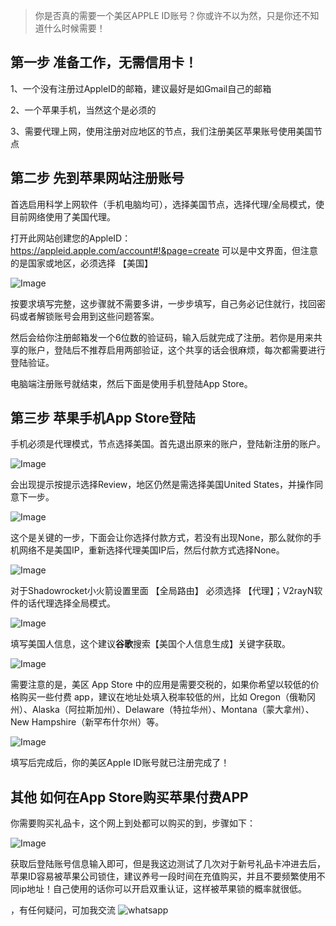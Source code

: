 > 你是否真的需要一个美区APPLE ID账号？你或许不以为然，只是你还不知道什么时候需要！

## 第一步 准备工作，无需信用卡！
1、一个没有注册过AppleID的邮箱，建议最好是如Gmail自己的邮箱

2、一个苹果手机，当然这个是必须的

3、需要代理上网，使用注册对应地区的节点，我们注册美区苹果账号使用美国节点

## 第二步 先到苹果网站注册账号
首选启用科学上网软件（手机电脑均可），选择美国节点，选择代理/全局模式，使目前网络使用了美国代理。

打开此网站创建您的AppleID：<a href="https://appleid.apple.com/account#!&page=create" target="_blank">https://appleid.apple.com/account#!&page=create</a>
可以是中文界面，但注意的是国家或地区，必须选择 【美国】

 
![Image](https://github.com/user-attachments/assets/9ebc9e84-8035-4032-bf3e-715a6f464605)

按要求填写完整，这步骤就不需要多讲，一步步填写，自己务必记住就行，找回密码或者解锁账号会用到这些问题答案。

然后会给你注册邮箱发一个6位数的验证码，输入后就完成了注册。若你是用来共享的账户，登陆后不推荐启用两部验证，这个共享的话会很麻烦，每次都需要进行登陆验证。

电脑端注册账号就结束，然后下面是使用手机登陆App Store。

## 第三步 苹果手机App Store登陆

手机必须是代理模式，节点选择美国。首先退出原来的账户，登陆新注册的账户。
 
![Image](https://github.com/user-attachments/assets/5a580d1c-28f5-4883-8cb6-f98ce3c00d4e)

会出现提示按提示选择Review，地区仍然是需选择美国United States，并操作同意下一步。

 
![Image](https://github.com/user-attachments/assets/fbdbd8ab-40f1-40f3-8168-fde74fafc9ae)

这个是关键的一步，下面会让你选择付款方式，若没有出现None，那么就你的手机网络不是美国IP，重新选择代理美国IP后，然后付款方式选择None。

![Image](https://github.com/user-attachments/assets/08e0a783-fc48-46e0-864d-e5504a056a87)

对于Shadowrocket小火箭设置里面 【全局路由】 必须选择 【代理】；V2rayN软件的话代理选择全局模式。

![Image](https://github.com/user-attachments/assets/e0b35306-6723-4b36-9147-101bbb45a715)

填写美国人信息，这个建议**谷歌**搜索【美国个人信息生成】关键字获取。

![Image](https://github.com/user-attachments/assets/daeec427-87cc-491e-b9a0-ecee8b1cc33b)

需要注意的是，美区 App Store 中的应用是需要交税的，如果你希望以较低的价格购买一些付费 app，建议在地址处填入税率较低的州，比如 Oregon（俄勒冈州）、Alaska（阿拉斯加州）、Delaware（特拉华州）、Montana（蒙大拿州）、New Hampshire（新罕布什尔州）等。

![Image](https://github.com/user-attachments/assets/832597c4-b918-400e-919f-e3278ff2c88f)

填写后完成后，你的美区Apple ID账号就已注册完成了！

## 其他 如何在App Store购买苹果付费APP
你需要购买礼品卡，这个网上到处都可以购买的到，步骤如下：

![Image](https://github.com/user-attachments/assets/e44c9570-a5e2-49fc-932f-8d86e7f07a24)

获取后登陆账号信息输入即可，但是我这边测试了几次对于新号礼品卡冲进去后，苹果ID容易被苹果公司锁住，建议养号一段时间在充值购买，并且不要频繁使用不同ip地址！自己使用的话你可以开启双重认证，这样被苹果锁的概率就很低。

 ，有任何疑问，可加我交流
![whatsapp](https://github.com/user-attachments/assets/dc5c7a78-b4dc-4fda-805a-796418a7090f)

